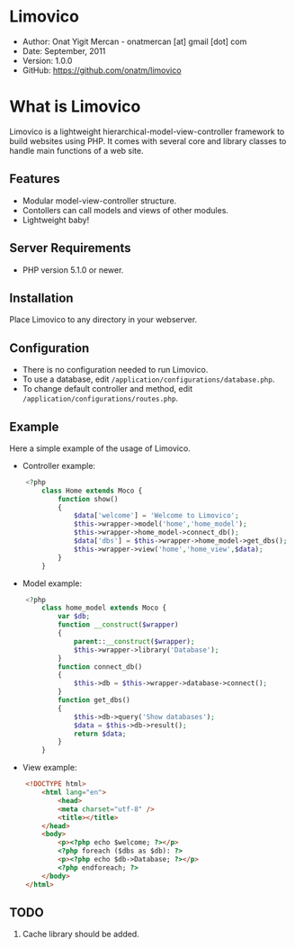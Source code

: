 # Limovico

* Author:    Onat Yigit Mercan - onatmercan [at] gmail [dot] com
* Date:      September, 2011
* Version:   1.0.0
* GitHub:    <https://github.com/onatm/limovico>

# What is Limovico

Limovico is a lightweight hierarchical-model-view-controller framework to build websites using PHP. It comes with several core and library classes to handle main functions of a web site.

## Features

* Modular model-view-controller structure.
* Contollers can call models and views of other modules.
* Lightweight baby!

## Server Requirements

* PHP version 5.1.0 or newer.

## Installation 

Place Limovico to any directory in your webserver.

## Configuration

* There is no configuration needed to run Limovico.
* To use a database, edit `/application/configurations/database.php`.
* To change default controller and method, edit `/application/configurations/routes.php`.

## Example

Here a simple example of the usage of Limovico.

* Controller example:

```php
	<?php
		class Home extends Moco {
			function show()
			{
				$data['welcome'] = 'Welcome to Limovico';
				$this->wrapper->model('home','home_model');
				$this->wrapper->home_model->connect_db();
				$data['dbs'] = $this->wrapper->home_model->get_dbs();
				$this->wrapper->view('home','home_view',$data);
			}
		}
```


* Model example:

```php
	<?php
		class home_model extends Moco {
			var $db;
			function __construct($wrapper)
			{
				parent::__construct($wrapper);
				$this->wrapper->library('Database');
			}
			function connect_db()
			{
				$this->db = $this->wrapper->database->connect();
			}
			function get_dbs()
			{
				$this->db->query('Show databases');
				$data = $this->db->result();
				return $data;
			}
		}
```


* View example:

```html
	<!DOCTYPE html>
		<html lang="en">
			<head>
			<meta charset="utf-8" />
			<title></title>
		</head>
		<body>
			<p><?php echo $welcome; ?></p>
			<?php foreach ($dbs as $db): ?>
			<p><?php echo $db->Database; ?></p>
			<?php endforeach; ?>
		</body>
	</html>
```


TODO
----

1. Cache library should be added.
